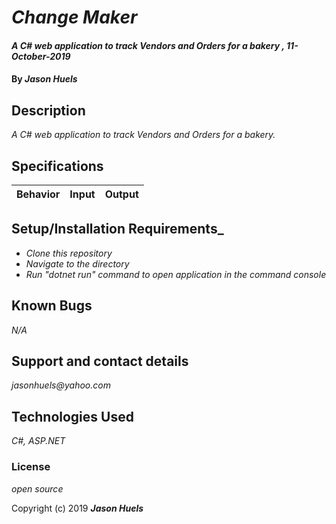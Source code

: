 # _Change Maker_

#### _A C# web application to track Vendors and Orders for a bakery , 11-October-2019_

#### By _**Jason Huels**_

## Description

_A C# web application to track Vendors and Orders for a bakery._

## Specifications

| Behavior | Input | Output|
|:------|:---------:|:------:|

## Setup/Installation Requirements_

* _Clone this repository_
* _Navigate to the directory_
* _Run "dotnet run" command to open application in the command console_

## Known Bugs

_N/A_

## Support and contact details

_jasonhuels@yahoo.com_

## Technologies Used

_C#, ASP.NET_

### License

*open source*

Copyright (c) 2019 **_Jason Huels_**